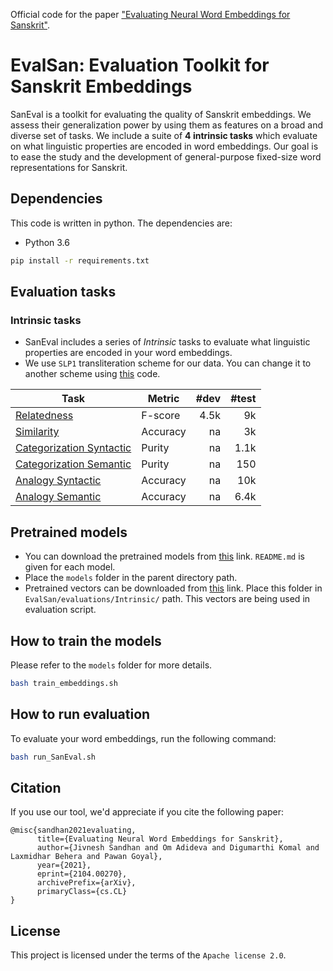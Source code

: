 Official code for the paper ["Evaluating Neural Word Embeddings for Sanskrit"](https://arxiv.org/abs/2104.00270).

# EvalSan: Evaluation Toolkit for Sanskrit Embeddings
SanEval is a toolkit for evaluating the quality of Sanskrit embeddings. We assess their generalization power by using them as features on a broad and diverse set of tasks. We include a suite of **4 intrinsic tasks** which evaluate on what linguistic properties are encoded in word embeddings. Our goal is to ease the study and the development of general-purpose fixed-size word representations for Sanskrit.

## Dependencies
This code is written in python. The dependencies are:
* Python 3.6
```bash
pip install -r requirements.txt
```

## Evaluation tasks

### Intrinsic tasks
* SanEval includes a series of *Intrinsic* tasks to evaluate what linguistic properties are encoded in your word embeddings.
* We use `SLP1` transliteration scheme for our data. You can change it to another scheme using [this](https://colab.research.google.com/drive/1vdrQ8hJjZf-es-34tLHIWP8VBFf-o-fW?usp=sharing) code.

| Task     	| Metric                         	| #dev 	| #test 	|
|----------	|------------------------------	|-----------:|----------:|
| [Relatedness](https://github.com/Jivnesh/EvalSan/blob/main/evaluations/Intrinsic/Data/automated_relatedness_AK_test.csv)	| F-score	| 4.5k     	| 9k    	|
| [Similarity](https://github.com/Jivnesh/EvalSan/blob/main/evaluations/Intrinsic/Data/final_synonym_MCQs_AK.csv)	| Accuracy	| na     	| 3k    	|
| [Categorization Syntactic](https://github.com/Jivnesh/EvalSan/blob/main/evaluations/Intrinsic/Data/final_syntactic_categorization.csv)	| Purity	| na     	| 1.1k    	|
| [Categorization Semantic](https://github.com/Jivnesh/EvalSan/blob/main/evaluations/Intrinsic/Data/final_semantic_categorization.csv)	| Purity	| na     	| 150    	|
| [Analogy Syntactic](https://github.com/Jivnesh/EvalSan/blob/main/evaluations/Intrinsic/Data/final_syntactic_analogies.csv)	| Accuracy	| na    	| 10k    	|
| [Analogy Semantic](https://github.com/Jivnesh/EvalSan/blob/main/evaluations/Intrinsic/Data/Final_semantic_analogies.csv)	| Accuracy	| na    	| 6.4k    	|

## Pretrained models
* You can download the pretrained models from [this](https://iitk-my.sharepoint.com/:u:/g/personal/jivnesh_iitk_ac_in/ESQmKNWjkfBAgmghymAC1pcBT3sj0XxtIGdRgXatpWiymw?e=H13LCR) link. `README.md` is given for each model.
* Place the `models` folder in the parent directory path.
* Pretrained vectors can be downloaded from [this](https://iitk-my.sharepoint.com/:u:/g/personal/jivnesh_iitk_ac_in/EVpoZqJYLwBMiAM0NzSqiFwBiV9hfpSl7ZQ1Yq4b2aW-og?e=NjYEiY) link. Place this folder in `EvalSan/evaluations/Intrinsic/` path. This vectors are being used in evaluation script.

## How to train the models
Please refer to the `models` folder for more details.
```bash
bash train_embeddings.sh
```

## How to run evaluation
To evaluate your word embeddings, run the following command:
```bash
bash run_SanEval.sh
```

## Citation
If you use our tool, we'd appreciate if you cite the following paper:
```
@misc{sandhan2021evaluating,
      title={Evaluating Neural Word Embeddings for Sanskrit}, 
      author={Jivnesh Sandhan and Om Adideva and Digumarthi Komal and Laxmidhar Behera and Pawan Goyal},
      year={2021},
      eprint={2104.00270},
      archivePrefix={arXiv},
      primaryClass={cs.CL}
}
```
## License
This project is licensed under the terms of the `Apache license 2.0`.

